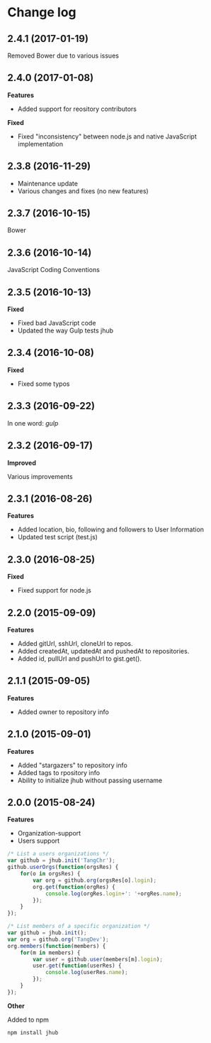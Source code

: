 Change log
==========

## 2.4.1 (2017-01-19)

Removed Bower due to various issues

## 2.4.0 (2017-01-08)

**Features**

* Added support for reository contributors

**Fixed**

* Fixed "inconsistency" between node.js and native JavaScript implementation

## 2.3.8 (2016-11-29)

* Maintenance update
* Various changes and fixes (no new features)

## 2.3.7 (2016-10-15)

Bower

## 2.3.6 (2016-10-14)

JavaScript Coding Conventions

## 2.3.5 (2016-10-13)

**Fixed**

* Fixed bad JavaScript code
* Updated the way Gulp tests jhub

## 2.3.4 (2016-10-08)

**Fixed**

* Fixed some typos

## 2.3.3 (2016-09-22)

In one word: _gulp_

## 2.3.2 (2016-09-17)

**Improved**

Various improvements

## 2.3.1 (2016-08-26)

**Features**

* Added location, bio, following and followers to User Information
* Updated test script (test.js)

## 2.3.0 (2016-08-25)

**Fixed**

* Fixed support for node.js

## 2.2.0 (2015-09-09)

**Features**

* Added gitUrl, sshUrl, cloneUrl to repos.
* Added createdAt, updatedAt and pushedAt to repositories.
* Added id, pullUrl and pushUrl to gist.get().

## 2.1.1 (2015-09-05)

**Features**

* Added owner to repository info

## 2.1.0 (2015-09-01)

**Features**

* Added "stargazers" to repository info
* Added tags to rpository info
* Ability to initialize jhub without passing username


## 2.0.0 (2015-08-24)

**Features**

* Organization-support
* Users support

```javascript
/* List a users organizations */
var github = jhub.init('TangChr');
github.userOrgs(function(orgsRes) {
    for(o in orgsRes) {
        var org = github.org(orgsRes[o].login);
        org.get(function(orgRes) {
            console.log(orgRes.login+': '+orgRes.name);
        });
    }
});
```

```javascript
/* List members of a specific organization */
var github = jhub.init();
var org = github.org('TangDev');
org.members(function(members) {
    for(m in members) {
        var user = github.user(members[m].login);
        user.get(function(userRes) {
            console.log(userRes.name);
        });
    }
});
```

**Other**

Added to npm
```
npm install jhub
```